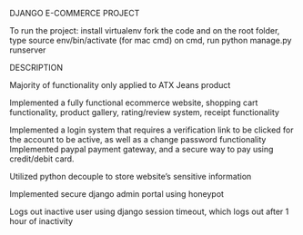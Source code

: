 DJANGO E-COMMERCE PROJECT

To run the project:
install virtualenv
fork the code and on the root folder, type source env/bin/activate (for mac cmd)
on cmd, run python manage.py runserver

DESCRIPTION

Majority of functionality only applied to ATX Jeans product

Implemented a fully functional ecommerce website,  shopping cart functionality, product gallery, rating/review system, receipt functionality

Implemented a login system that requires a verification link to be clicked for the account to be active, as well as a change password functionality
Implemented paypal payment gateway, and a secure way to pay using credit/debit card.

Utilized python decouple to store website’s sensitive information

Implemented secure django admin portal using honeypot

Logs out inactive user using django session timeout, which logs out after 1 hour of inactivity
